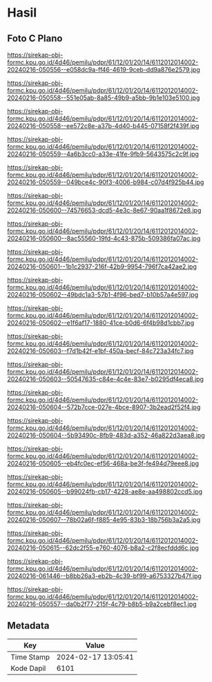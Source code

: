 # Hasil

## Foto C Plano

https://sirekap-obj-formc.kpu.go.id/4d46/pemilu/pdpr/61/12/01/20/14/6112012014002-20240216-050556--e058dc9a-ff46-4619-9ceb-dd9a876e2579.jpg

https://sirekap-obj-formc.kpu.go.id/4d46/pemilu/pdpr/61/12/01/20/14/6112012014002-20240216-050558--551e05ab-8a85-49b9-a5bb-9b1e103e5100.jpg

https://sirekap-obj-formc.kpu.go.id/4d46/pemilu/pdpr/61/12/01/20/14/6112012014002-20240216-050558--ee572c8e-a37b-4d40-b445-07158f2f439f.jpg

https://sirekap-obj-formc.kpu.go.id/4d46/pemilu/pdpr/61/12/01/20/14/6112012014002-20240216-050559--4a6b3cc0-a33e-41fe-9fb9-5643575c2c9f.jpg

https://sirekap-obj-formc.kpu.go.id/4d46/pemilu/pdpr/61/12/01/20/14/6112012014002-20240216-050559--049bce4c-90f3-4006-b984-c07d4f925b44.jpg

https://sirekap-obj-formc.kpu.go.id/4d46/pemilu/pdpr/61/12/01/20/14/6112012014002-20240216-050600--74576653-dcd5-4e3c-8e67-90aa1f8672e8.jpg

https://sirekap-obj-formc.kpu.go.id/4d46/pemilu/pdpr/61/12/01/20/14/6112012014002-20240216-050600--8ac55560-19fd-4c43-875b-509386fa07ac.jpg

https://sirekap-obj-formc.kpu.go.id/4d46/pemilu/pdpr/61/12/01/20/14/6112012014002-20240216-050601--1b1c2937-216f-42b9-9954-796f7ca42ae2.jpg

https://sirekap-obj-formc.kpu.go.id/4d46/pemilu/pdpr/61/12/01/20/14/6112012014002-20240216-050602--49bdc1a3-57b1-4f96-bed7-b10b57a4e597.jpg

https://sirekap-obj-formc.kpu.go.id/4d46/pemilu/pdpr/61/12/01/20/14/6112012014002-20240216-050602--e1f6af17-1880-41ce-b0d6-6f4b98d1cbb7.jpg

https://sirekap-obj-formc.kpu.go.id/4d46/pemilu/pdpr/61/12/01/20/14/6112012014002-20240216-050603--f7d1b42f-e1bf-450a-becf-84c723a34fc7.jpg

https://sirekap-obj-formc.kpu.go.id/4d46/pemilu/pdpr/61/12/01/20/14/6112012014002-20240216-050603--50547635-c84e-4c4e-83e7-b0295df4eca8.jpg

https://sirekap-obj-formc.kpu.go.id/4d46/pemilu/pdpr/61/12/01/20/14/6112012014002-20240216-050604--572b7cce-027e-4bce-8907-3b2ead2f52f4.jpg

https://sirekap-obj-formc.kpu.go.id/4d46/pemilu/pdpr/61/12/01/20/14/6112012014002-20240216-050604--5b93490c-8fb9-483d-a352-46a822d3aea8.jpg

https://sirekap-obj-formc.kpu.go.id/4d46/pemilu/pdpr/61/12/01/20/14/6112012014002-20240216-050605--eb4fc0ec-ef56-468a-be3f-fe494d79eee8.jpg

https://sirekap-obj-formc.kpu.go.id/4d46/pemilu/pdpr/61/12/01/20/14/6112012014002-20240216-050605--b99024fb-cb17-4228-ae8e-aa498802ccd5.jpg

https://sirekap-obj-formc.kpu.go.id/4d46/pemilu/pdpr/61/12/01/20/14/6112012014002-20240216-050607--78b02a6f-f885-4e95-83b3-18b756b3a2a5.jpg

https://sirekap-obj-formc.kpu.go.id/4d46/pemilu/pdpr/61/12/01/20/14/6112012014002-20240216-050615--62dc2f55-e760-4076-b8a2-c2f8ecfddd6c.jpg

https://sirekap-obj-formc.kpu.go.id/4d46/pemilu/pdpr/61/12/01/20/14/6112012014002-20240216-061446--b8bb26a3-eb2b-4c39-bf99-a6753327b47f.jpg

https://sirekap-obj-formc.kpu.go.id/4d46/pemilu/pdpr/61/12/01/20/14/6112012014002-20240216-050557--da0b2f77-215f-4c79-b8b5-b9a2cebf8ec1.jpg


## Metadata

| Key        | Value               |
| ---------- | ------------------- |
| Time Stamp | 2024-02-17 13:05:41 |
| Kode Dapil | 6101                |



